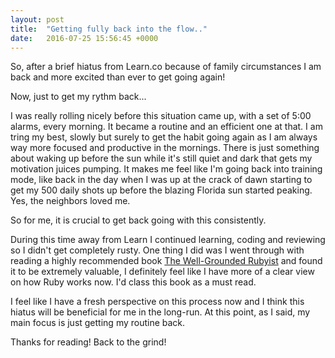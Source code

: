 ```yaml
---
layout: post
title:  "Getting fully back into the flow.."
date:   2016-07-25 15:56:45 +0000
---
```


So, after a brief hiatus from Learn.co because of family circumstances I am back and more excited than ever to get going again!

Now, just to get my rythm back...

I was really rolling nicely before this situation came up, with a set of 5:00 alarms, every morning. It became a routine and an efficient one at that. I am tring my best, slowly but surely to get the habit going again as I am always way more focused and productive in the mornings. There is just something about waking up before the sun while it's still quiet and dark that gets my motivation juices pumping. It makes me feel like I'm going back into training mode, like back in the day when I was up at the crack of dawn starting to get my 500 daily shots up before the blazing Florida sun started peaking. Yes, the neighbors loved me.

So for me, it is crucial to get back going with this consistently. 

During this time away from Learn I continued learning, coding and reviewing so I didn't get completely rusty. One thing I did was I went through with reading a highly recommended book [The Well-Grounded Rubyist](https://www.amazon.com/Well-Grounded-Rubyist-David-Black/dp/1933988657) and found it to be extremely valuable, I definitely feel like I have more of a clear view on how Ruby works now. I'd class this book as a must read. 

I feel like I have a fresh perspective on this process now and I think this hiatus will be beneficial for me in the long-run. At this point, as I said, my main focus is just getting my routine back. 

Thanks for reading! Back to the grind!
